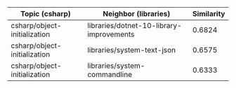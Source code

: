 | Topic (csharp) | Neighbor (libraries) | Similarity |
|-------------|-------------------|------------|
| csharp/object-initialization | libraries/dotnet-10-library-improvements | 0.6824 |
| csharp/object-initialization | libraries/system-text-json | 0.6575 |
| csharp/object-initialization | libraries/system-commandline | 0.6333 |
